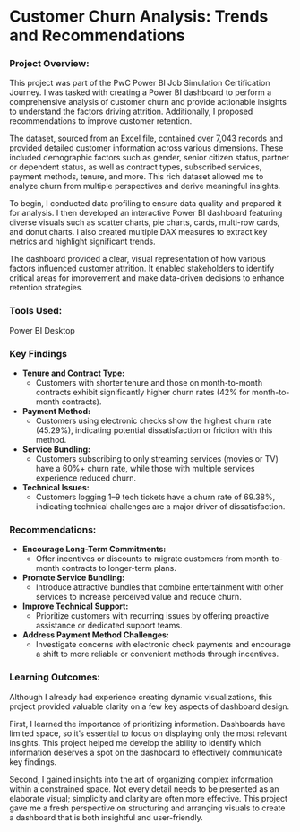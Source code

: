 <h1>Customer Churn Analysis: Trends and Recommendations</h1>
<h3>Project Overview:</h3>
<p>This project was part of the PwC Power BI Job Simulation Certification Journey. I was tasked with creating a Power BI dashboard to perform a comprehensive analysis of customer churn and provide actionable insights to understand the factors driving attrition. Additionally, I proposed recommendations to improve customer retention.</p>
<p>The dataset, sourced from an Excel file, contained over 7,043 records and provided detailed customer information across various dimensions. These included demographic factors such as gender, senior citizen status, partner or dependent status, as well as contract types, subscribed services, payment methods, tenure, and more. This rich dataset allowed me to analyze churn from multiple perspectives and derive meaningful insights.</p>
<p>To begin, I conducted data profiling to ensure data quality and prepared it for analysis. I then developed an interactive Power BI dashboard featuring diverse visuals such as scatter charts, pie charts, cards, multi-row cards, and donut charts. I also created multiple DAX measures to extract key metrics and highlight significant trends.</p>
<p>The dashboard provided a clear, visual representation of how various factors influenced customer attrition. It enabled stakeholders to identify critical areas for improvement and make data-driven decisions to enhance retention strategies.</p>
<h3>Tools Used:</h3>
<p>Power BI Desktop</p>
<h3>Key Findings</h3>
<ul> 
  <li><strong>Tenure and Contract Type:</strong> 
    <ul> <li>Customers with shorter tenure and those on month-to-month contracts exhibit significantly higher churn rates (42% for month-to-month contracts).</li> </ul> 
  </li> 
  <li><strong>Payment Method:</strong> 
    <ul> <li>Customers using electronic checks show the highest churn rate (45.29%), indicating potential dissatisfaction or friction with this method.</li> </ul> 
  </li> 
  <li><strong>Service Bundling:</strong> 
    <ul> <li>Customers subscribing to only streaming services (movies or TV) have a 60%+ churn rate, while those with multiple services experience reduced churn.</li> </ul> 
  </li> 
  <li><strong>Technical Issues:</strong> 
    <ul> <li>Customers logging 1–9 tech tickets have a churn rate of 69.38%, indicating technical challenges are a major driver of dissatisfaction.</li> </ul>
  </li>
</ul>
<h3>Recommendations:</h3>
<ul> 
  <li><strong>Encourage Long-Term Commitments:</strong> 
    <ul> <li>Offer incentives or discounts to migrate customers from month-to-month contracts to longer-term plans.</li> </ul> 
  </li> 
  <li><strong>Promote Service Bundling:</strong> 
    <ul> <li>Introduce attractive bundles that combine entertainment with other services to increase perceived value and reduce churn.</li> </ul> 
  </li> 
  <li><strong>Improve Technical Support:</strong> 
    <ul> <li>Prioritize customers with recurring issues by offering proactive assistance or dedicated support teams.</li> </ul> 
  </li> 
  <li><strong>Address Payment Method Challenges:</strong> 
    <ul> <li>Investigate concerns with electronic check payments and encourage a shift to more reliable or convenient methods through incentives.</li> </ul> 
  </li> 
</ul>
<h3>Learning Outcomes:</h3>
<p>Although I already had experience creating dynamic visualizations, this project provided valuable clarity on a few key aspects of dashboard design.</p>
<p>First, I learned the importance of prioritizing information. Dashboards have limited space, so it’s essential to focus on displaying only the most relevant insights. This project helped me develop the ability to identify which information deserves a spot on the dashboard to effectively communicate key findings.</p>
<p>Second, I gained insights into the art of organizing complex information within a constrained space. Not every detail needs to be presented as an elaborate visual; simplicity and clarity are often more effective. This project gave me a fresh perspective on structuring and arranging visuals to create a dashboard that is both insightful and user-friendly.</p>






    
